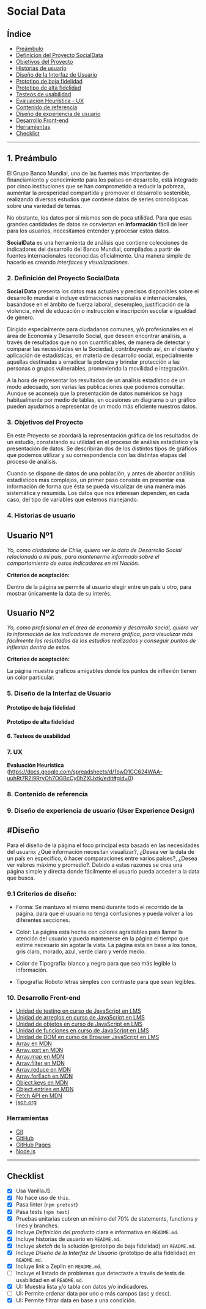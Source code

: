 # **Social Data**

## **Índice**

* [Preámbulo](#preámbulo)
* [Definición del Proyecto SocialData](#definición-del-producto-social-data)
* [Objetivos del Proyecto](#objetivos-del-proyecto)
* [Historias de usuario](#historias-de-usuario)
* [Diseño de la Interfaz de Usuario](#diseño-de-la-interfaz-de-usuario)
* [Prototipo de baja fidelidad](#prototipo-de-baja-fidelidad)
* [Prototipo de alta fidelidad](#prototipo-de-alta-fidelidad)
* [Testeos de usabilidad](#testeos-de-usabilidad)
* [Evaluación Heurística - UX](#evaluación-heurística-UX)
* [Contenido de referencia](#contenido-de-referencia)
* [Diseño de experiencia de usuario](#diseño-de-experiencia-de-usuario)
* [Desarrollo Front-end](#Desarrollo-front-end)
* [Herramientas](#herramientas)
* [Checklist](#checklist)

***

## **1. Preámbulo**

El Grupo Banco Mundial, una de las fuentes más importantes de financiamiento y conocimiento para los países en desarrollo, está integrado por cinco instituciones que se han comprometido a reducir la pobreza, aumentar la prosperidad compartida y promover el desarrollo sostenible, realizando diversos estudios que contiene datos de series cronológicas sobre una variedad de temas. 

No obstante, los datos por sí mismos son de poca utilidad. Para que esas grandes cantidades de datos se conviertan en **información** fácil de leer para los usuarios, necesitamos entender y procesar estos datos.

**SocialData** es una herramienta de análisis que contiene colecciones de indicadores del desarrollo del Banco Mundial, compilados a partir de fuentes internacionales reconocidas oficialmente. Una manera simple de
hacerlo es creando _interfaces_ y _visualizaciones_.


### **2. Definición del Proyecto SocialData**

**Social Data** presenta los datos más actuales y precisos disponibles sobre el desarrollo mundial e incluye estimaciones nacionales e internacionales, basándose en el ámbito de fuerza laboral, desempleo,  justificación de la violencia, nivel de educación o instrucción e inscripción escolar e igualdad de género.

Dirigido especialmente para ciudadanos comunes, y/ó profesionales en el área de Economía y Desarrollo Social, que deseen encontrar análisis, a través de resultados que no son cuantificables, de manera de detectar y comparar las necesidades en la Sociedad, contribuyendo así, en el diseño y aplicación de estadísticas, en materia de desarrollo social, especialmente aquellas destinadas a erradicar la pobreza y brindar protección a las personas o grupos vulnerables, promoviendo la movilidad e integración.

 A la hora de representar los resultados de un análisis estadístico de un modo adecuado, son varias las publicaciones que podemos consultar. Aunque se aconseja que la presentación de datos numéricos se haga habitualmente por medio de tablas, en ocasiones un diagrama o un gráfico pueden ayudarnos a representar de un modo más eficiente nuestros datos. 

### **3. Objetivos del Proyecto**

En este Proyecto se abordará la representación gráfica de los resultados de un estudio, constatando su utilidad en el proceso de análisis estadístico y la presentación de datos. Se describirán dos de los distintos tipos de gráficos que podemos utilizar y su correspondencia con las distintas etapas del proceso de análisis.

Cuando se dispone de datos de una población, y antes de abordar análisis estadísticos más complejos, un primer paso consiste en presentar esa información de forma que ésta se pueda visualizar de una manera más sistemática y resumida. Los datos que nos interesan dependen, en cada caso, del tipo de variables que estemos manejando.


### **4. Historias de usuario**

## Usuario Nº1

*Yo, como ciudadano de Chile, quiero ver la data de Desarrollo Social relacionada a mi país, para mantenerme informado sobre el comportamiento de estos indicadores en mi Nación.*

**Criterios de aceptación:**

Dentro de la página se permite al usuario elegir entre un país u otro, para mostrar únicamente la data de su interés.

## Usuario Nº2

*Yo, como profesional en el área de economía y desarrollo social, quiero ver la información de los indicadores de manera gráfica, para visualizar más fácilmente los resultados de los estudios realizados y conseguir puntos de inflexión dentro de estos.*

**Criterios de aceptación:**

La página muestra gráficos amigables donde los puntos de inflexión tienen un color particular.


### **5. Diseño de la Interfaz de Usuario**

#### **Prototipo de baja fidelidad**

#### **Prototipo de alta fidelidad**

#### **6. Testeos de usabilidad**

### **7. UX**

**Evaluación Heurística**
(https://docs.google.com/spreadsheets/d/1bwD1CC624WAA-uuhRt7R2I9RryOh7OGBcCy0hZXUxtk/edit#gid=0)

### **8. Contenido de referencia**

### **9. Diseño de experiencia de usuario (User Experience Design)**

#Diseño
---
Para el diseño de la página el foco principal esta basado en las necesidades del usuario: ¿Qué información necesitan visualizar?, ¿Desea ver la data de un país en específico, ó hacer comparaciones entre varios países?, ¿Desea ver valores máximo y promedio?. 
Debido a estas razones se crea una página simple y directa donde fácilmente el usuario pueda acceder a la data que busca.

### **9.1 Criterios de diseño:**

- Forma: Se mantuvo el mismo menú durante todo el recorrido de la página, para que el usuario no tenga confusiones y pueda volver a las diferentes secciones.

- Color: La página esta hecha con colores agradables para llamar la atención del usuario y pueda mantenerse en la página el tiempo que estime necesario sin agotar la vista.
La página esta en base a los tonos, gris claro, morado, azul, verde claro y verde medio.

- Color de Tipografía: blanco y negro para que sea  más legible la información.

- Tipografía: Roboto letras simples con contraste para que sean legibles.


### **10. Desarrollo Front-end**

* [Unidad de testing en curso de JavaScript en LMS](https://lms.laboratoria.la/cohorts/scl-2019-06-bc-core-scl010/courses/javascript/11-testing/00-opening)
* [Unidad de arreglos en curso de JavaScript en LMS](https://lms.laboratoria.la/cohorts/scl-2019-06-bc-core-scl010/courses/javascript/04-arrays/01-arrays)
* [Unidad de objetos en curso de JavaScript en LMS](https://lms.laboratoria.la/cohorts/scl-2019-06-bc-core-scl010/courses/javascript/05-objects/01-objects)
* [Unidad de funciones en curso de JavaScript en LMS](https://lms.laboratoria.la/cohorts/scl-2019-06-bc-core-scl010/courses/javascript/03-functions/00-opening)
* [Unidad de DOM en curso de Browser JavaScript en LMS](https://lms.laboratoria.la/cohorts/scl-2019-06-bc-core-scl010/courses/browser/02-dom/00-opening)
* [Array en MDN](https://developer.mozilla.org/es/docs/Web/JavaScript/Referencia/Objetos_globales/Array)
* [Array.sort en MDN](https://developer.mozilla.org/es/docs/Web/JavaScript/Referencia/Objetos_globales/Array/sort)
* [Array.map en MDN](https://developer.mozilla.org/es/docs/Web/JavaScript/Referencia/Objetos_globales/Array/map)
* [Array.filter en MDN](https://developer.mozilla.org/es/docs/Web/JavaScript/Referencia/Objetos_globales/Array/filter)
* [Array.reduce en MDN](https://developer.mozilla.org/es/docs/Web/JavaScript/Referencia/Objetos_globales/Array/reduce)
* [Array.forEach en MDN](https://developer.mozilla.org/es/docs/Web/JavaScript/Referencia/Objetos_globales/Array/forEach)
* [Object.keys en MDN](https://developer.mozilla.org/es/docs/Web/JavaScript/Referencia/Objetos_globales/Object/keys)
* [Object.entries en MDN](https://developer.mozilla.org/es/docs/Web/JavaScript/Referencia/Objetos_globales/Object/entries)
* [Fetch API en MDN](https://developer.mozilla.org/en-US/docs/Web/API/Fetch_API)
* [json.org](https://json.org/json-es.html)

### **Herramientas**

* [Git](https://git-scm.com/)
* [GitHub](https://github.com/)
* [GitHub Pages](https://pages.github.com/)
* [Node.js](https://nodejs.org/)

***

## **Checklist**

* [x] Usa VanillaJS.
* [x] No hace uso de `this`.
* [x] Pasa linter (`npm pretest`)
* [x] Pasa tests (`npm test`)
* [x] Pruebas unitarias cubren un mínimo del 70% de statements, functions y
  lines y branches.
* [x] Incluye _Definición del producto_ clara e informativa en `README.md`.
* [x] Incluye historias de usuario en `README.md`.
* [x] Incluye _sketch_ de la solución (prototipo de baja fidelidad) en
  `README.md`.
* [x] Incluye _Diseño de la Interfaz de Usuario_ (prototipo de alta fidelidad)
  en `README.md`.
* [x] Incluye link a Zeplin en `README.md`.
* [ ] Incluye el listado de problemas que detectaste a través de tests de
  usabilidad en el `README.md`.
* [x] UI: Muestra lista y/o tabla con datos y/o indicadores.
* [ ] UI: Permite ordenar data por uno o más campos (asc y desc).
* [x] UI: Permite filtrar data en base a una condición.
